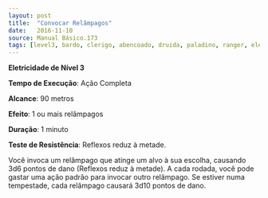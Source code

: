 ```yaml
---
layout: post
title:  "Convocar Relâmpagos"
date:   2016-11-10
source: Manual Básico.173
tags: [level3, bardo, clerigo, abencoado, druida, paladino, ranger, eletricidade, completa, metros, outro, minuto, reflexo, metade, dano]
---
```


**Eletricidade de Nível 3**

**Tempo de Execução**: Ação Completa

**Alcance**: 90 metros

**Efeito**: 1 ou mais relâmpagos

**Duração**: 1 minuto

**Teste de Resistência**: Reflexos reduz à metade.

Você invoca um relâmpago que atinge um alvo à sua escolha, causando 3d6 pontos de dano (Reflexos reduz à metade). 
A cada rodada, você pode gastar uma ação padrão para invocar outro relâmpago. Se estiver numa tempestade, cada relâmpago causará 3d10 pontos de dano.

